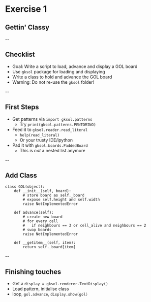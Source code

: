 # Exercise 1

## Gettin' Classy

--

## Checklist

* Goal: Write a script to load, advance and display a GOL board
* Use `gksol` package for loading and displaying
* Write a class to hold and advance the GOL board
* Warning: Do not re-use the `gksol` folder!

--

## First Steps

* Get patterns via `import gksol.patterns`
    * Try `print(gksol.patterns.PENTOMINO)`
* Feed it to `gksol.reader.read_literal`
    * `help(read_literal)`
    * Or your trusty IDE/ipython
* Pad it with `gksol.boards.PaddedBoard`
    * This is *not* a nested list anymore

--

## Add Class

    class GOL(object):
        def __init__(self, board):
            # store board as self._board
            # expose self.height and self.width
            raise NotImplementedError
        
        def advance(self):
            # create new board
            # for every cell
            #   if neighbours == 3 or cell_alive and neighbours == 2
            # swap boards
            raise NotImplementedError

        def __getitem__(self, item):
            return self._board[item]

--

## Finishing touches

* Get a `display = gksol.renderer.TextDisplay()`
* Load pattern, initialise class
* loop, `gol.advance`, `display.show(gol)`

